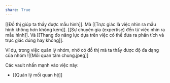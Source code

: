 ```yaml
---
share: True
---
```

[[Đồ thị giúp ta thấy được mẫu hình]]. Mà [[Trực giác là việc nhìn ra mẫu hình không hơn không kém]]. [[Sự chuyên gia (expertise) đến từ việc nhìn ra mẫu hình]]. Và [[Thang đo năng lực dựa trên việc có thể đưa ra phân tích và trực giác đúng hay không]]. 

Ví dụ, trong việc quản lý nhóm, nhờ có đồ thị mà ta thấy được độ đa dạng của nhóm
![[Mối quan tâm chung.jpeg]]

Các vault nhấn mạnh vào việc này:
- [[Quản lý mối quan hệ]]
